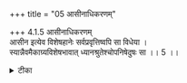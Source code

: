 +++
title = "05 आसीनाधिकरणम्"

+++
4.1.5 आसीनाधिकरणम्  
आसीन इत्येव विशेषहानेः सर्वप्रवृत्तिष्वपि सा विधेया ।  
स्यान्नैवमैकाग्र्यविशेषभावात् ध्यानश्रुतेश्चोपनिषेदुषः सा ।। 5 ।।

<details><summary>टीका</summary>

4.1.5 आसीनाधिकरणम् Meditation could be pursued, the पूर्वपक्षिन् holds, in any posture such as walking, or standing, etc., and not by sitting alone, as there is no injuction in regard to it. This view is not correct because the श्रुति text - आत्मन् must be realized; and, for that one should pursue वेदान्तिc study, reflection and meditation' etc. This prescribed meditation requires concentration of thought, and, the latter could be attained only when one meditates in a sitting posture. Notes : 1. बृह् Up., II.iv.5.
</details>

